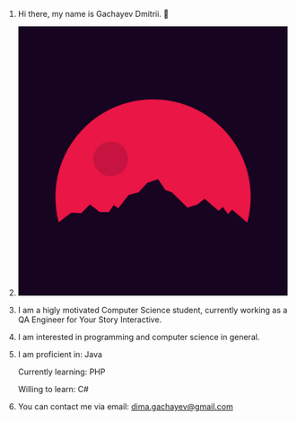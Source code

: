 1. Hi there, my name is Gachayev Dmitrii. 👋
2. ![images/288754.jpg](images/288754.jpg) 
3. I am a higly motivated Computer Science student, currently working as a QA Engineer for Your Story Interactive.
4. I am interested in programming and computer science in general.
5. I am proficient in: Java

   Currently learning: PHP

   Willing to learn: C#
6. You can contact me via email: dima.gachayev@gmail.com

